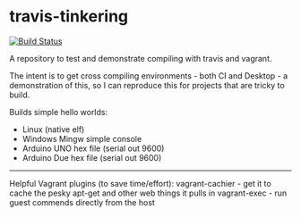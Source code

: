 # travis-tinkering

[![Build Status](https://travis-ci.org/dannystaple/travis-tinkering.svg)](https://travis-ci.org/dannystaple/travis-tinkering)

A repository to test and demonstrate compiling with travis and vagrant.

The intent is to get cross compiling environments - both CI and Desktop - a demonstration of this, so I can reproduce this for projects that are tricky to build.

Builds simple hello worlds:
* Linux (native elf)
* Windows Mingw simple console
* Arduino UNO hex file (serial out 9600)
* Arduino Due hex file (serial out 9600)

--- 
Helpful Vagrant plugins (to save time/effort):
vagrant-cachier - get it to cache the pesky apt-get and other web things it pulls in
vagrant-exec    - run guest commends directly from the host

